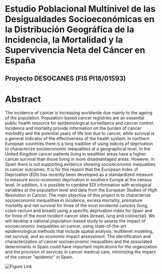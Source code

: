 # Estudio Poblacional Multinivel de las Desigualdades Socioeconómicas en la Distribución Geográfica de la Incidencia, la Mortalidad y la Supervivencia Neta del Cáncer en España  

## Proyecto DESOCANES (FIS PI18/01593)

# Abstract
The incidence of cancer is increasing worldwide due mainly to the ageing of the population. Population-based cancer registries are an essential public health resource for epidemiological surveillance and cancer control. Incidence and mortality provide information on the burden of cancer morbidity and the potential years of life lost due to cancer, while survival is a general indicator of the effectiveness of the health system. In northern European countries there is a long tradition of using indices of deprivation to characterize socioeconomic inequalities at a geographical level. In the United Kingdom cancer patients living in wealthier areas have a higher cancer survival than those living in more disadvantaged areas. However, in Spain there is not supporting evidence showing socioeconomic inequalities in cancer outcomes. It is for this reason that the European Index of Deprivation (EDI) has recently been developed as a standardized measure to measure socio-economic deprivation in southern Europe at the census level. In addition, it is possible to combine EDI information with ecological variables at the population level and data from the European Studies of High Resolution in Cancer. The main objective of this project is to characterize socioeconomic inequalities in incidence, excess mortality, premature mortality and net survival for three of the most incidental cancers (lung, colon-rectum and breast) using a specific deprivation index for Spain and for three of the most incident cancer sites (breast, lung and colorectal). We will develop a national population-based study to assess the impact of socioeconomic inequalities on cancer, using state-of-the-art epidemiological methods that include spatial analysis, multilevel modeling, net survival, and an economic impact assessment. The identification and characterization of cancer socioeconomic inequalities and the associated determinants in Spain could have important implications for the organization and the provision of services in cancer medical care, minimizing the impact of the cancer "epidemic" in Spain.

![Figure Link](https://github.com/migariane/hetmor/blob/master/objectives.png)    